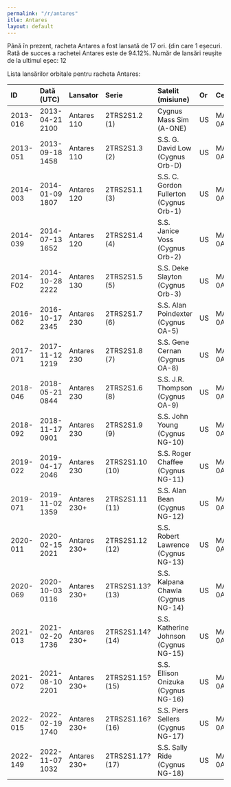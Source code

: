 ```yaml
---
permalink: "/r/antares"
itle: Antares
layout: default
---
```


Până în prezent, racheta Antares a fost lansată de 17 ori.
(din care 1 eșecuri.
Rată de succes a rachetei Antares este de 94.12%.
Număr de lansări reușite de la ultimul eșec: 12

Lista lansărilor orbitale pentru racheta Antares:


| ID       | Dată (UTC)      | Lansator     | Serie            | Satelit (misiune)                       | Or   | Centru      | R   |
|:---------|:----------------|:-------------|:-----------------|:----------------------------------------|:-----|:------------|:----|
| 2013-016 | 2013-04-21 2100 | Antares 110  | 2TRS2S1.2  (1)   | Cygnus Mass Sim (A-ONE)                 | US   | MARS+Pad 0A | S   |
| 2013-051 | 2013-09-18 1458 | Antares 110  | 2TRS2S1.3  (2)   | S.S. G. David Low (Cygnus Orb-D)        | US   | MARS+Pad 0A | S   |
| 2014-003 | 2014-01-09 1807 | Antares 120  | 2TRS2S1.1  (3)   | S.S. C. Gordon Fullerton (Cygnus Orb-1) | US   | MARS+Pad 0A | S   |
| 2014-039 | 2014-07-13 1652 | Antares 120  | 2TRS2S1.4  (4)   | S.S. Janice Voss (Cygnus Orb-2)         | US   | MARS+Pad 0A | S   |
| 2014-F02 | 2014-10-28 2222 | Antares 130  | 2TRS2S1.5  (5)   | S.S. Deke Slayton (Cygnus Orb-3)        | US   | MARS+Pad 0A | F   |
| 2016-062 | 2016-10-17 2345 | Antares 230  | 2TRS2S1.7  (6)   | S.S. Alan Poindexter (Cygnus OA-5)      | US   | MARS+Pad 0A | S   |
| 2017-071 | 2017-11-12 1219 | Antares 230  | 2TRS2S1.8  (7)   | S.S. Gene Cernan (Cygnus OA-8)          | US   | MARS+Pad 0A | S   |
| 2018-046 | 2018-05-21 0844 | Antares 230  | 2TRS2S1.6  (8)   | S.S. J.R. Thompson (Cygnus OA-9)        | US   | MARS+Pad 0A | S   |
| 2018-092 | 2018-11-17 0901 | Antares 230  | 2TRS2S1.9  (9)   | S.S. John Young (Cygnus NG-10)          | US   | MARS+Pad 0A | S   |
| 2019-022 | 2019-04-17 2046 | Antares 230  | 2TRS2S1.10 (10)  | S.S. Roger Chaffee (Cygnus NG-11)       | US   | MARS+Pad 0A | S   |
| 2019-071 | 2019-11-02 1359 | Antares 230+ | 2TRS2S1.11 (11)  | S.S. Alan Bean (Cygnus NG-12)           | US   | MARS+Pad 0A | S   |
| 2020-011 | 2020-02-15 2021 | Antares 230+ | 2TRS2S1.12 (12)  | S.S. Robert Lawrence (Cygnus NG-13)     | US   | MARS+Pad 0A | S   |
| 2020-069 | 2020-10-03 0116 | Antares 230+ | 2TRS2S1.13? (13) | S.S. Kalpana Chawla (Cygnus NG-14)      | US   | MARS+Pad 0A | S   |
| 2021-013 | 2021-02-20 1736 | Antares 230+ | 2TRS2S1.14? (14) | S.S. Katherine Johnson (Cygnus NG-15)   | US   | MARS+Pad 0A | S   |
| 2021-072 | 2021-08-10 2201 | Antares 230+ | 2TRS2S1.15? (15) | S.S. Ellison Onizuka (Cygnus NG-16)     | US   | MARS+Pad 0A | S   |
| 2022-015 | 2022-02-19 1740 | Antares 230+ | 2TRS2S1.16? (16) | S.S. Piers Sellers (Cygnus NG-17)       | US   | MARS+Pad 0A | S   |
| 2022-149 | 2022-11-07 1032 | Antares 230+ | 2TRS2S1.17? (17) | S.S. Sally Ride (Cygnus NG-18)          | US   | MARS+Pad 0A | S   |

